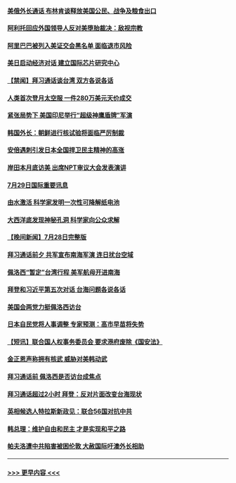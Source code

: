 #### [美俄外长通话 布林肯谈释放美国公民、战争及粮食出口](../pages/prog202/a103490413.md?t=07300701) 
#### [阿利托回应外国领导人反对美堕胎裁决：敌视宗教](../pages/prog202/a103490422.md?t=07300701) 
#### [阿里巴巴被列入美证交会黑名单 面临退市风险](../pages/prog202/a103490355.md?t=07300701) 
#### [美日启动经济对话 建立国际芯片研究中心](../pages/prog202/a103490275.md?t=07300701) 
#### [【禁闻】拜习通话谈台湾 双方各说各话](../pages/prog202/a103490237.md?t=07300701) 
#### [人类首次登月太空服 一件280万美元天价成交](../pages/prog202/a103490256.md?t=07300701) 
#### [紧张局势下 美国印尼举行“超级神鹰盾牌”军演](../pages/prog202/a103490178.md?t=07300701) 
#### [韩国外长：朝鲜进行核试验将面临严厉制裁](../pages/prog202/a103490099.md?t=07300701) 
#### [安倍遇刺引发日本全国捍卫民主精神的高涨](../pages/prog202/a103490097.md?t=07300701) 
#### [岸田本月底访美 出席NPT审议大会发表演讲](../pages/prog202/a103490138.md?t=07300701) 
#### [7月29日国际重要讯息](../pages/prog202/a103490091.md?t=07300701) 
#### [由水激活 科学家发明一次性可降解纸电池](../pages/prog202/a103490047.md?t=07300701) 
#### [大西洋底发现神秘孔洞 科学家向公众求解](../pages/prog202/a103490033.md?t=07300701) 
#### [【晚间新闻】7月28日完整版](../pages/prog202/a103489823.md?t=07300701) 
#### [拜习通话前夕 共军宣布南海军演 连日扰台空域](../pages/prog202/a103489870.md?t=07300701) 
#### [佩洛西“暂定”台湾行程 美军航母开进南海](../pages/prog202/a103489795.md?t=07300701) 
#### [拜登和习近平第五次对话 台海问题各说各话](../pages/prog202/a103489730.md?t=07300701) 
#### [美国会两党力挺佩洛西访台](../pages/prog202/a103489483.md?t=07300701) 
#### [日本自民党将人事调整 专家预测：高市早苗将失势](../pages/prog202/a103489578.md?t=07300701) 
#### [【短讯】联合国人权事务委员会 要求港府废除《国安法》](../pages/prog202/a103489552.md?t=07300701) 
#### [金正恩声称拥有核武 威胁对美韩动武](../pages/prog202/a103489556.md?t=07300701) 
#### [拜习通话前 佩洛西是否访台成焦点](../pages/prog202/a103489550.md?t=07300701) 
#### [拜习通话超过2小时 拜登：反对片面改变台海现状](../pages/prog202/a103489418.md?t=07300701) 
#### [英相候选人特拉斯新政见：联合56国对抗中共](../pages/prog202/a103489387.md?t=07300701) 
#### [韩总理：维护自由和民主 才是实现和平之路](../pages/prog202/a103489258.md?t=07300701) 
#### [帕夫洛遭中共陷害被困伦敦 大赦国际吁澳外长相助](../pages/prog202/a103489280.md?t=07300701) 

----
#### [ >>> 更早内容 <<< ](../indexes/prog202-earlier.md)
